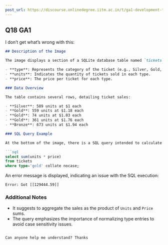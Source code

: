 ```yaml
---
post_url: https://discourse.onlinedegree.iitm.ac.in/t/ga1-development-tools-discussion-thread-tds-jan-2025/161083/115
---
```

Q18 GA1
-------

I don’t get what’s wrong with this:  

```markdown
## Description of the Image

The image displays a section of a SQLite database table named `tickets`. This table includes the following columns:

- **type**: Represents the category of the ticket (e.g., Silver, Gold, Bronze).
- **units**: Indicates the quantity of tickets sold in each type.
- **price**: The price per ticket for each type.

### Data Overview

The table contains several rows, detailing ticket sales:

- **Silver**: 589 units at $1 each
- **Gold**: 559 units at $1.18 each
- **Gold**: 74 units at $1.03 each
- **Gold**: 361 units at $1.76 each
- **Bronze**: 673 units at $1.94 each

### SQL Query Example

At the bottom of the image, there is a SQL query intended to calculate the total sales for all items in the "Gold" ticket type, while also handling potential variations in casing for the type name. The query is as follows:

```sql
select sum(units * price)
from tickets
where type='gold' collate nocase;
```

An error message is displayed, indicating an issue with the SQL execution:
```
Error: Got [[129444.59]]
```

### Additional Notes

- It suggests to aggregate the sales as the product of `Units` and `Price` sums.
- The query emphasizes the importance of normalizing type entries to avoid case sensitivity issues.
```

Can anyone help me understand? Thanks